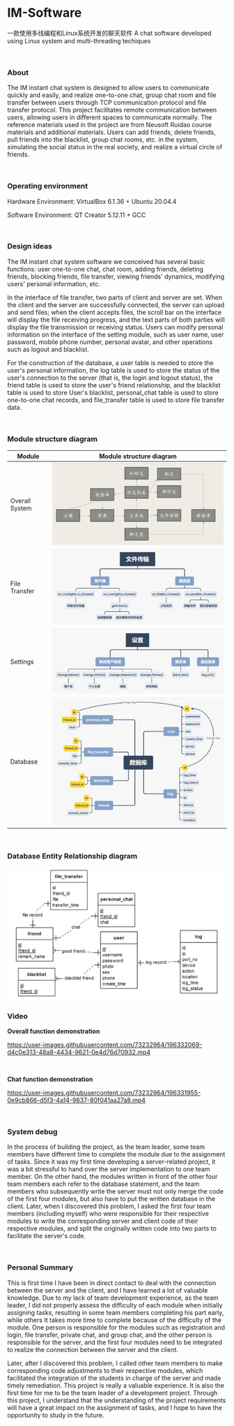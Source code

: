 # IM-Software
 一款使用多线编程和Linux系统开发的聊天软件
 A chat software developed using Linux system and multi-threading techiques

<br />

### **About**

The IM instant chat system is designed to allow users to communicate quickly and easily, and realize one-to-one chat, group chat room and file transfer between users through TCP communication protocol and file transfer protocol. This project facilitates remote communication between users, allowing users in different spaces to communicate normally. The reference materials used in the project are from Neusoft Ruidao course materials and additional materials. Users can add friends, delete friends, pull friends into the blacklist, group chat rooms, etc. in the system, simulating the social status in the real society, and realize a virtual circle of friends.

<br />

### **Operating environment**

Hardware Environment:  VirtualBox 6.1.36 + Ubuntu 20.04.4 

Software Environment:    QT Creator 5.12.11 + GCC

<br />

### **Design ideas**

The IM instant chat system software we conceived has several basic functions: user one-to-one chat, chat room, adding friends, deleting friends, blocking friends, file transfer, viewing friends' dynamics, modifying users' personal information, etc. 

In the interface of file transfer, two parts of client and server are set. When the client and the server are successfully connected, the server can upload and send files; when the client accepts files, the scroll bar on the interface will display the file receiving progress, and the text parts of both parties will display the file transmission or receiving status. Users can modify personal information on the interface of the setting module, such as user name, user password, mobile phone number, personal avatar, and other operations such as logout and blacklist. 

For the construction of the database, a user table is needed to store the user's personal information, the log table is used to store the status of the user's connection to the server (that is, the login and logout status), the friend table is used to store the user's friend relationship, and the blacklist table is used to store User's blacklist, personal_chat table is used to store one-to-one chat records, and file_transfer table is used to store file transfer data.

<br />

### **Module structure diagram**

| Module         | **Module structure diagram**                                 |
| -------------- | ------------------------------------------------------------ |
| Overall System | <img src="README/image-20221018113040791.png" alt="image-20221018113040791" style="zoom: 67%;" /> |
| File Transfer  | <img src="README/image-20221018113058809.png" alt="image-20221018113058809" style="zoom: 67%;" /> |
| Settings       | <img src="README/image-20221018113054443.png" alt="image-20221018113054443" style="zoom: 67%;" /> |
| Database       | <img src="README/image-20221018113049649.png" alt="image-20221018113049649" style="zoom: 67%;" /> |

<br />

### **Database Entity Relationship diagram**

<img src="README/image-20221018113239217.png" alt="image-20221018113239217" style="zoom: 67%;" />

<br />

### **Video**

**Overall function demonstration**


https://user-images.githubusercontent.com/73232964/196332069-d4c0e313-48a8-4434-9621-0e4d76d70932.mp4

<br />


**Chat function demonstration**

https://user-images.githubusercontent.com/73232964/196331955-0e9cb866-d5f3-4a14-9837-80f041aa27a8.mp4


<br />

### **System debug**

In the process of building the project, as the team leader, some team members have different time to complete the module due to the assignment of tasks. Since it was my first time developing a server-related project, it was a bit stressful to hand over the server implementation to one team member. On the other hand, the modules written in front of the other four team members each refer to the database statement, and the team members who subsequently write the server must not only merge the code of the first four modules, but also have to put the written database in the client. Later, when I discovered this problem, I asked the first four team members (including myself) who were responsible for their respective modules to write the corresponding server and client code of their respective modules, and split the originally written code into two parts to facilitate the server's code.

<br />

### **Personal Summary**

This is first time I have been in direct contact to deal with the connection between the server and the client, and I have learned a lot of valuable knowledge. Due to my lack of team development experience, as the team leader, I did not properly assess the difficulty of each module when initially assigning tasks, resulting in some team members completing his part early, while others It takes more time to complete because of the difficulty of the module. One person is responsible for the modules such as registration and login, file transfer, private chat, and group chat, and the other person is responsible for the server, and the first four modules need to be integrated to realize the connection between the server and the client.

Later, after I discovered this problem, I called other team members to make corresponding code adjustments to their respective modules, which facilitated the integration of the students in charge of the server and made timely remediation. This project is really a valuable experience. It is also the first time for me to be the team leader of a development project. Through this project, I understand that the understanding of the project requirements will have a great impact on the assignment of tasks, and I hope to have the opportunity to study in the future.
